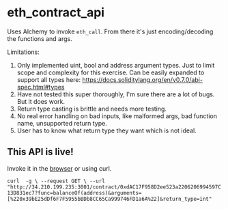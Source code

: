 # eth_contract_api

Uses Alchemy to invoke `eth_call`.
From there it's just encoding/decoding the functions and args.

Limitations:
1. Only implemented uint, bool and address argument types.  Just to limit scope and complexity for this exercise. Can be easily expanded to support all types here: https://docs.soliditylang.org/en/v0.7.0/abi-spec.html#types
2. Have not tested this super thoroughly, I'm sure there are a lot of bugs.  But it does work.
3. Return type casting is brittle and needs more testing.
4. No real error handling on bad inputs, like malformed args, bad function name, unsupported return type.
5. User has to know what return type they want which is not ideal.

## This API is live!
Invoke it in the [browser](http://34.210.199.235:3001/contract/0xdAC17F958D2ee523a2206206994597C13D831ec7?func=balanceOf(address)&arguments=[%220x39bE25dDf6F7F5955bBDb8CC65Ca999746FD1a6A%22]&return_type=int) or using curl.


`
curl  -g \
      --request GET \
      --url "http://34.210.199.235:3001/contract/0xdAC17F958D2ee523a2206206994597C13D831ec7?func=balanceOf(address)&arguments=[%220x39bE25dDf6F7F5955bBDb8CC65Ca999746FD1a6A%22]&return_type=int"
`

